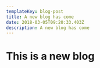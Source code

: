 ```yaml
---
templateKey: blog-post
title: A new blog has come
date: 2018-03-05T09:20:33.403Z
description: A new blog has come
---
```

# This is a new blog
